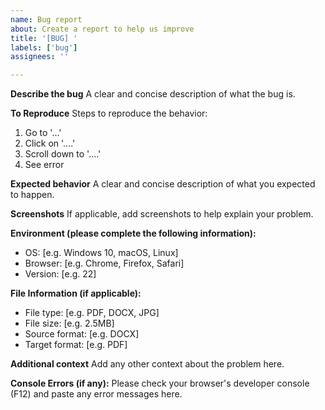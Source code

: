 ```yaml
---
name: Bug report
about: Create a report to help us improve
title: '[BUG] '
labels: ['bug']
assignees: ''

---
```


**Describe the bug**
A clear and concise description of what the bug is.

**To Reproduce**
Steps to reproduce the behavior:
1. Go to '...'
2. Click on '....'
3. Scroll down to '....'
4. See error

**Expected behavior**
A clear and concise description of what you expected to happen.

**Screenshots**
If applicable, add screenshots to help explain your problem.

**Environment (please complete the following information):**
 - OS: [e.g. Windows 10, macOS, Linux]
 - Browser: [e.g. Chrome, Firefox, Safari]
 - Version: [e.g. 22]

**File Information (if applicable):**
 - File type: [e.g. PDF, DOCX, JPG]
 - File size: [e.g. 2.5MB]
 - Source format: [e.g. DOCX]
 - Target format: [e.g. PDF]

**Additional context**
Add any other context about the problem here.

**Console Errors (if any):**
Please check your browser's developer console (F12) and paste any error messages here. 